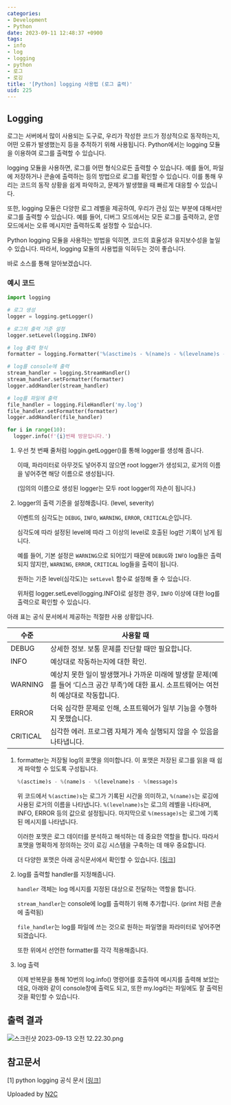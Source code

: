 ```yaml
---
categories:
- Development
- Python
date: 2023-09-11 12:48:37 +0900
tags:
- info
- log
- logging
- python
- 로그
- 로깅
title: '[Python] logging 사용법 (로그 출력)'
uid: 225
---
```


## Logging

로그는 서버에서 많이 사용되는 도구로, 우리가 작성한 코드가 정상적으로 동작하는지, 어떤 오류가 발생했는지 등을 추적하기 위해 사용됩니다. Python에서는 logging 모듈을 이용하여 로그를 출력할 수 있습니다.

logging 모듈을 사용하면, 로그를 어떤 형식으로든 출력할 수 있습니다. 예를 들어, 파일에 저장하거나 콘솔에 출력하는 등의 방법으로 로그를 확인할 수 있습니다. 이를 통해 우리는 코드의 동작 상황을 쉽게 파악하고, 문제가 발생했을 때 빠르게 대응할 수 있습니다.

또한, logging 모듈은 다양한 로그 레벨을 제공하여, 우리가 관심 있는 부분에 대해서만 로그를 출력할 수 있습니다. 예를 들어, 디버그 모드에서는 모든 로그를 출력하고, 운영 모드에서는 오류 메시지만 출력하도록 설정할 수 있습니다.

Python logging 모듈을 사용하는 방법을 익히면, 코드의 효율성과 유지보수성을 높일 수 있습니다. 따라서, logging 모듈의 사용법을 익혀두는 것이 좋습니다.

바로 소스를 통해 알아보겠습니다.

### 예시 코드

```python
import logging

# 로그 생성
logger = logging.getLogger()

# 로그의 출력 기준 설정
logger.setLevel(logging.INFO)

# log 출력 형식
formatter = logging.Formatter('%(asctime)s - %(name)s - %(levelname)s - %(message)s')

# log를 console에 출력
stream_handler = logging.StreamHandler()
stream_handler.setFormatter(formatter)
logger.addHandler(stream_handler)

# log를 파일에 출력
file_handler = logging.FileHandler('my.log')
file_handler.setFormatter(formatter)
logger.addHandler(file_handler)

for i in range(10):
  logger.info(f'{i}번째 방문입니다.')
```

1. 우선 첫 번째 줄처럼 loggin.getLogger()를 통해 logger를 생성해 줍니다.
    
    이때, 파라미터로 아무것도 넣어주지 않으면 root logger가 생성되고, 로거의 이름을 넣어주면 해당 이름으로 생성됩니다.
    
    (임의의 이름으로 생성된 logger는 모두 root logger의 자손이 됩니다.)
    

1. logger의 출력 기준을 설정해줍니다. (level, severity)
    
    이벤트의 심각도는 `DEBUG`, `INFO`, `WARNING`, `ERROR`, `CRITICAL`순입니다. 
    
    심각도에 따라 설정된 level에 따라 그 이상의 level로 호출된 log만 기록이 남게 됩니다.
    
    예를 들어, 기본 설정은 `WARNING`으로 되어있기 때문에 `DEBUG`와 `INFO` log들은 출력되지 않지만, `WARNING`, `ERROR`, `CRITICAL` log들을 출력이 됩니다.
    
    원하는 기준 level(심각도)는 `setLevel` 함수로 설정해 줄 수 있습니다.
    
    위처럼 logger.setLevel(logging.INFO)로 설정한 경우, `INFO` 이상에 대한 log를 출력으로 확인할 수 있습니다.
    

아래 표는 공식 문서에서 제공하는 적절한 사용 상황입니다.

| 수준 | 사용할 때 |
| --- | --- |
| DEBUG | 상세한 정보. 보통 문제를 진단할 때만 필요합니다. |
| INFO | 예상대로 작동하는지에 대한 확인. |
| WARNING | 예상치 못한 일이 발생했거나 가까운 미래에 발생할 문제(예를 들어 ‘디스크 공간 부족’)에 대한 표시. 소프트웨어는 여전히 예상대로 작동합니다. |
| ERROR | 더욱 심각한 문제로 인해, 소프트웨어가 일부 기능을 수행하지 못했습니다. |
| CRITICAL | 심각한 에러. 프로그램 자체가 계속 실행되지 않을 수 있음을 나타냅니다. |

1. formatter는 저장될 log의 포맷을 의미합니다. 이 포맷은 저장된 로그를 읽을 때 쉽게 파악할 수 있도록 구성됩니다.
    
    ```python
    %(asctime)s - %(name)s - %(levelname)s - %(message)s
    ```
    
    위 코드에서 `%(asctime)s`는 로그가 기록된 시간을 의미하고, `%(name)s`는 로깅에 사용된 로거의 이름을 나타냅니다. `%(levelname)s`는 로그의 레벨을 나타내며, INFO, ERROR 등의 값으로 설정됩니다. 마지막으로 `%(message)s`는 로그에 기록된 메시지를 나타냅니다. 
    
    이러한 포맷은 로그 데이터를 분석하고 해석하는 데 중요한 역할을 합니다. 따라서 포맷을 명확하게 정의하는 것이 로깅 시스템을 구축하는 데 매우 중요합니다. 
    
    더 다양한 포맷은 아래 공식문서에서 확인할 수 있습니다. [[링크](https://docs.python.org/ko/3/library/logging.html#logrecord-attributes)]
    

1. log를 출력할 handler를 지정해줍니다.
    
    `handler` 객체는 log 메시지를 지정된 대상으로 전달하는 역할을 합니다.
    
    `stream_handler`는 console에 log를 출력하기 위해 추가합니다. (print 처럼 콘솔에 출력됨)
    
    `file_handler`는 log를 파일에 쓰는 것으로 원하는 파일명을 파라미터로 넣어주면 되겠습니다.
    
    또한 위에서 선언한 formatter를 각각 적용해줍니다.
    

1. log 출력
    
    이제 반복문을 통해 10번의 log.info() 명령어를 호출하여 메시지를 출력해 보았는데요, 아래와 같이 console창에 출력도 되고, 또한 my.log라는 파일에도 잘 출력된 것을 확인할 수 있습니다.
    

## 출력 결과

![스크린샷 2023-09-13 오전 12.22.30.png](https://i.imgur.com/0Mu3DGD.png)

## 참고문서

[1] python logging 공식 문서 [[링크](https://docs.python.org/ko/3/howto/logging.html)]

Uploaded by [N2C](https://github.com/jmjeon2/Notion2Chirpy)